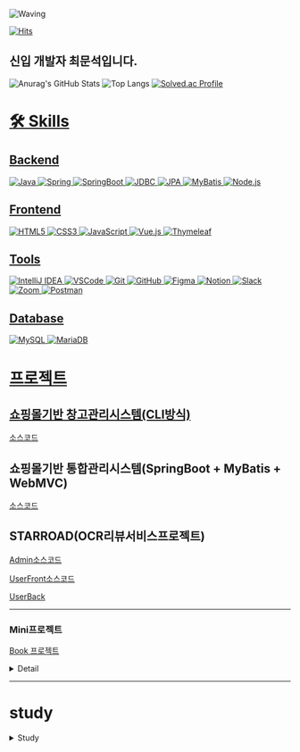 <!-- Header -->

![Waving](https://capsule-render.vercel.app/api?type=waving&height=200&text=Good%20Day%20To%20Code!&fontAlign=40&fontAlignY=40&color=gradient)

[![Hits](https://hits.seeyoufarm.com/api/count/incr/badge.svg?url=https%3A%2F%2Fgithub.com%2F______&count_bg=%2379C83D&title_bg=%23555555&icon=&icon_color=%23E7E7E7&title=hits&edge_flat=false)](https://hits.seeyoufarm.com)

## 신입 개발자 최문석입니다. 

<p align="left">
  <img src="https://github-readme-stats.vercel.app/api?username=choijh9023&show_icons=true&theme=default" alt="Anurag's GitHub Stats"/>
  <img src="https://github-readme-stats.vercel.app/api/top-langs/?username=choijh9023&layout=compact&theme=default" alt="Top Langs"/>
 <a href="https://solved.ac/choijh9023/">
    <img src="http://mazassumnida.wtf/api/v2/generate_badge?boj=choijh9023" alt="Solved.ac Profile"/>

</p>





<!-- Body -->        

<div align="right">
   
 
  
</div>

# 🛠️ Skills

## Backend
![Java](https://img.shields.io/badge/Java-007396.svg?&style=for-the-badge&logo=Java&logoColor=white)
![Spring](https://img.shields.io/badge/Spring-6DB33F.svg?&style=for-the-badge&logo=Spring&logoColor=white)
![SpringBoot](https://img.shields.io/badge/SpringBoot-6DB33F.svg?&style=for-the-badge&logo=SpringBoot&logoColor=white)
![JDBC](https://img.shields.io/badge/JDBC-007396.svg?&style=for-the-badge&logo=JDBC&logoColor=white)
![JPA](https://img.shields.io/badge/JPA-6DB33F.svg?&style=for-the-badge&logo=Hibernate&logoColor=white)
![MyBatis](https://img.shields.io/badge/MyBatis-BE3939.svg?&style=for-the-badge&logo=MyBatis3&logoColor=white)
![Node.js](https://img.shields.io/badge/Node.js-339933.svg?&style=for-the-badge&logo=Node.js&logoColor=white)

## Frontend
![HTML5](https://img.shields.io/badge/HTML5-E34F26.svg?&style=for-the-badge&logo=HTML5&logoColor=white)
![CSS3](https://img.shields.io/badge/CSS3-1572B6.svg?&style=for-the-badge&logo=CSS3&logoColor=white)
![JavaScript](https://img.shields.io/badge/JavaScript-F7DF1E.svg?&style=for-the-badge&logo=JavaScript&logoColor=black)
![Vue.js](https://img.shields.io/badge/Vue.js-4FC08D.svg?&style=for-the-badge&logo=Vue.js&logoColor=white)
![Thymeleaf](https://img.shields.io/badge/Thymeleaf-005F0F.svg?&style=for-the-badge&logo=Thymeleaf&logoColor=white)

## Tools
![IntelliJ IDEA](https://img.shields.io/badge/IntelliJ-000000.svg?&style=for-the-badge&logo=IntelliJ-IDEA&logoColor=white)
![VSCode](https://img.shields.io/badge/VSCode-007ACC.svg?&style=for-the-badge&logo=Visual-Studio-Code&logoColor=white)
![Git](https://img.shields.io/badge/Git-F05032.svg?&style=for-the-badge&logo=Git&logoColor=white)
![GitHub](https://img.shields.io/badge/GitHub-181717.svg?&style=for-the-badge&logo=GitHub&logoColor=white)
![Figma](https://img.shields.io/badge/Figma-F24E1E.svg?&style=for-the-badge&logo=Figma&logoColor=white)
![Notion](https://img.shields.io/badge/Notion-000000.svg?&style=for-the-badge&logo=Notion&logoColor=white)
![Slack](https://img.shields.io/badge/Slack-4A154B.svg?&style=for-the-badge&logo=Slack&logoColor=white)
![Zoom](https://img.shields.io/badge/Zoom-2D8CFF.svg?&style=for-the-badge&logo=Zoom&logoColor=white)
![Postman](https://img.shields.io/badge/Postman-FF6C37.svg?&style=for-the-badge&logo=Postman&logoColor=white)

## Database
![MySQL](https://img.shields.io/badge/MySQL-4479A1.svg?&style=for-the-badge&logo=MySQL&logoColor=white)
![MariaDB](https://img.shields.io/badge/MariaDB-4479A1.svg?&style=for-the-badge&logo=MariaDB&logoColor=white)



# 프로젝트


## 쇼핑몰기반 창고관리시스템(CLI방식)
[소스코드](https://github.com/choijh9023/WMS_Project-CLI-)

## 쇼핑몰기반 통합관리시스템(SpringBoot + MyBatis + WebMVC)
[소스코드](https://github.com/choijh9023/WMS_Project-SpringBoot-)

## STARROAD(OCR리뷰서비스프로젝트)
[Admin소스코드](https://github.com/choijh9023/StarRoad_admin)

[UserFront소스코드](https://github.com/choijh9023/StarRoad_UserUI)

[UserBack](https://github.com/choijh9023/StarRoad_Backend)


---
### Mini프로젝트 
[Book 프로젝트](https://github.com/choijh9023/BookProject)
<details>
<summary>Detail</summary>
<div markdown="1">
   
### 목적

- 자바를 처음을 학습을 하였고, 활용해서 Book Project를 구현해볼것 (CLI기반)






## 부족했던 점

- 한달도 지나지 않은 시점이였던 진행되었던 프로젝트라 상당히 어려움이 많았습니다.
- Class를 어떻게 나눠야 할지도 막막했고, 어떤 메소드가 필요하고 어떤 필드가 필요한지도 이때를 지금 회상해보니 정말 모르는 상태가 확실했다.
- 기본적인 다이어그램을 작성하는 법도 아예 모르는 상태였고, 내가 어떤 부분을 맡아서 진행할수있는지에 대해 확실히 알고있었다. 나는 이 시점에는 할 수 있는 부분이 없었다.



## 부족했던 점을 보완했던 방법

일단 팀원들에게 나의 부족한 부분을 미리 전달을 하였고, 모르는 부분을 정확히 전달하였다.

고맙게도 팀원들이 모르는 부분에 있어 하나하나 잘 알려주었고 저는 그것을 놓치지 않고 기록하고 정리하였습니다. 

- 코드를 직접 한 줄 한 줄 다 뜯으면서 각 각 무슨 기능을 언제 어디서 하는지 파악
- 위에 행동을 지속적으로 하다보니 데이터의 흐름이 점점 눈에 보이기 시작
- 그리고 그런 시점이 와서야 내가 무엇이 부족한지를 내가 정확하게 아는 순간이 왔고 그때부터는 부족한 부분을 파고 들기 시작하였습니다.
- 그리고 직접 다이어그램 작성(클래스다이어그램,시퀀스다이어그램,플로우차트)등등 을 하면서 점점 눈에 익히기 시작하였습니다.



## 회고 및 느낀점

언어를 배우고, 반복,제어문을 배우며 이것을 어디에 적용하는것인지 한번에 이해하기 쉽지 않았지만 이렇게 프로젝트를 팀원들과 함께 만들어보며 이런식으로 구현이 가능하다는 것을 알게되었습니다. 

그리고 처음 배울때보다는 발전된 나의 모습을 보게 되었고 왜 이런 코드가 작성이 되었는지 파악을 하고, 앞으로는 그럼 어떤 로직에 어떤 코드가 필요한지를 직접 생각해보는 행위가 왜 중요한지를 알게되었고 이런 순간들이 저에게는 흥미롭게 다가왔고, 점점 더 깊이 공부를 하고싶다는 생각이 들었습니다.

</div>
</details>

---
# study

 <details>
<summary>Study </summary>
<div markdown="1">




---

 <details>
<summary>JAVA 기초 </summary>
<div markdown="1">

[`☘JAVA-1주차`](https://hammerhead-chauffeur-43c.notion.site/1-8ea6e799925145a9a8fe7c42aa5e0955?pvs=4) -> JAVA 기본개념 및 조건문,반복문

[`☘JAVA-2주차`](https://hammerhead-chauffeur-43c.notion.site/2-d854a099319d4a67864a28fbe9ed8a7d?pvs=4) -> 참조형타입, 배열, 문자열

[`☘JAVA-3주차`](https://hammerhead-chauffeur-43c.notion.site/3-UML-USE-CASE-8a7b234cf1904dcd820b0cb20c4fd927?pvs=4) -> 객체지향,다형성(인터페이스,추상클래스),다이어그램,유즈케이스,

[`☘JAVA-4주차`](https://hammerhead-chauffeur-43c.notion.site/3-UML-USE-CASE-8a7b234cf1904dcd820b0cb20c4fd927?pvs=4) -> About Interface

[`☘JAVA-5주차`](https://hammerhead-chauffeur-43c.notion.site/5-9341f5cecc844d40b99f503523816ace?pvs=4) -> 컬렉션,람다,스트림

---
# 람다식 정리 
[`🦾람다 정리 및 실습 코드🦾`](https://github.com/choijh9023/learn-and-study/tree/main/java/java_advance/src/lambda)

[`🦾Stream정리🦾`](https://github.com/choijh9023/learn-and-study/blob/main/java/java_advance/src/stream/stream.md)

[`🦾Stream 실습 코드🦾`](https://github.com/choijh9023/learn-and-study/tree/main/java/java_advance/src/stream)

[`🦾스레드정리🦾`](java/java_advance/src/마크다운정리/멀티스레드및운영체제.md)

</div>
</details>

 <details>
<summary> 정처기 공부  </summary>
<div markdown="1">
 
[`정처기이론1과목 1-1 응용 소프트웨어 기초 기술`](https://github.com/choijh9023/learn-and-study/blob/c353b821de981d1f6a1acfcc2828db3f3b001484/java/%EC%A0%95%EB%B3%B4%EC%B2%98%EB%A6%AC%EC%82%B0%EC%97%85%EA%B8%B0%EC%82%AC/%EC%A0%95%EB%B3%B4%EC%8B%9C%EC%8A%A4%ED%85%9C%EA%B8%B0%EB%B0%98%EA%B8%B0%EC%88%A01-1.MD)

[`정처기이론1과목 1-2 애플리케이션 설계`](https://github.com/choijh9023/learn-and-study/blob/c353b821de981d1f6a1acfcc2828db3f3b001484/java/%EC%A0%95%EB%B3%B4%EC%B2%98%EB%A6%AC%EC%82%B0%EC%97%85%EA%B8%B0%EC%82%AC/%EC%A0%95%EB%B3%B4%EC%8B%9C%EC%8A%A4%ED%85%9C%EA%B8%B0%EB%B0%98%EA%B8%B0%EC%88%A01-2.MD)

 
</div>
</details>

---


 <details>
<summary>데이터베이스 기초 </summary>
<div markdown="1">

[`🐾데이터베이스`](https://hammerhead-chauffeur-43c.notion.site/88fec798bf8f4ed8bf0bce04e4d62f58?pvs=4) -> sql 기본 개념및 이론 

[`🐾데이터베이스`](https://github.com/choijh9023/learn-and-study/blob/main/java/SQL/%EB%8D%B0%EC%9D%B4%ED%84%B0%EB%B2%A0%EC%9D%B4%EC%8A%A4/%EB%AC%B4%EA%B2%B0%EC%84%B1%EC%A0%9C%EC%95%BD%EC%A1%B0%EA%B1%B4/%EB%8D%B0%EC%9D%B4%ED%84%B0%EB%B2%A0%EC%9D%B4%EC%8A%A4.md)

[`🐾데이터정의어(DDL)`](https://github.com/choijh9023/learn-and-study/blob/main/java/SQL/%EB%8D%B0%EC%9D%B4%ED%84%B0%EB%B2%A0%EC%9D%B4%EC%8A%A4/%EB%8D%B0%EC%9D%B4%ED%84%B0%EC%A0%95%EC%9D%98%EC%96%B4/%EB%8D%B0%EC%9D%B4%ED%84%B0%EC%A0%95%EC%9D%98%EC%96%B4.MD)

[`🐾데이터조작어(DML)이론`](https://github.com/choijh9023/learn-and-study/blob/main/java/SQL/%EB%8D%B0%EC%9D%B4%ED%84%B0%EB%B2%A0%EC%9D%B4%EC%8A%A4/%EB%8D%B0%EC%9D%B4%ED%84%B0%EC%A0%95%EC%9D%98%EC%96%B4/%EB%8D%B0%EC%9D%B4%ED%84%B0%EC%A0%95%EC%9D%98%EC%96%B4.MD)

[`🐾데이터조작어(DML)실습1`](https://github.com/choijh9023/learn-and-study/blob/main/java/SQL/%EB%8D%B0%EC%9D%B4%ED%84%B0%EB%B2%A0%EC%9D%B4%EC%8A%A4/%EA%B4%80%EA%B3%84%EB%8C%80%EC%88%98/%EB%8D%B0%EC%9D%B4%ED%84%B0%EC%A1%B0%EC%9E%91%EC%96%B4.MD) 

[`🐾데이터조작어(DML)실습2`](https://github.com/choijh9023/learn-and-study/blob/c353b821de981d1f6a1acfcc2828db3f3b001484/java/SQL/%EB%8D%B0%EC%9D%B4%ED%84%B0%EB%B2%A0%EC%9D%B4%EC%8A%A4/%EC%A1%B0%EC%9D%B8/Join.md) 

[`🐾관계대수이론`](https://github.com/choijh9023/learn-and-study/blob/main/java/SQL/%EB%8D%B0%EC%9D%B4%ED%84%B0%EB%B2%A0%EC%9D%B4%EC%8A%A4/%EA%B4%80%EA%B3%84%EB%8C%80%EC%88%98/%EA%B4%80%EA%B3%84%EB%8C%80%EC%88%98%EB%B0%8F%EC%A7%91%EA%B3%84%ED%95%A8%EC%88%98.MD)

[`🐾무결성제약조건`](java/SQL/데이터베이스/무결성제약조건/데이터베이스.md)

[`🐾SQL내장함수/View/Index`](https://github.com/choijh9023/learn-and-study/blob/main/java/SQL/%EB%8D%B0%EC%9D%B4%ED%84%B0%EB%B2%A0%EC%9D%B4%EC%8A%A4/SQL%EA%B3%A0%EA%B8%89/SQL%EA%B3%A0%EA%B8%89.MD)

[`🐾SQL 트리거,펑션,프리시저`](https://github.com/choijh9023/learn-and-study/blob/main/java/SQL/%EB%8D%B0%EC%9D%B4%ED%84%B0%EB%B2%A0%EC%9D%B4%EC%8A%A4/SQL%EC%8B%AC%ED%99%94/%EC%A0%80%EC%9E%A5%ED%94%84%EB%A1%9C%EC%8B%9C%EC%A0%80.MD)

[`🐾SQL 실습TEST`](https://github.com/choijh9023/learn-and-study/blob/main/java/SQL/%EB%8D%B0%EC%9D%B4%ED%84%B0%EB%B2%A0%EC%9D%B4%EC%8A%A4/SQL%EC%8B%A4%EC%8A%B5%EC%BD%94%EB%93%9C.MD)

[`🐾데이터모델링개념 및 ER모델`](https://github.com/choijh9023/learn-and-study/blob/main/java/SQL/%EB%8D%B0%EC%9D%B4%ED%84%B0%EB%B2%A0%EC%9D%B4%EC%8A%A4/%EB%8D%B0%EC%9D%B4%ED%84%B0%EB%AA%A8%EB%8D%B8%EB%A7%81/%EB%8D%B0%EC%9D%B4%ED%84%B0%EB%AA%A8%EB%8D%B8%EB%A7%81%EC%9D%98%EA%B0%9C%EB%85%90.MD)

[`🐾데이터정규화`](https://github.com/choijh9023/learn-and-study/blob/main/java/SQL/%EB%8D%B0%EC%9D%B4%ED%84%B0%EB%B2%A0%EC%9D%B4%EC%8A%A4/%EC%9D%B4%EC%83%81%ED%98%84%EC%83%81%EA%B3%BC%EC%A0%95%EA%B7%9C%ED%99%94%ED%8A%B8%EB%9E%9C%EC%A0%9D%EC%85%98%EA%B0%9C%EB%85%90/%EC%9D%B4%EC%83%81%ED%98%84%EC%83%81/%EB%8D%B0%EC%9D%B4%ED%84%B0%EB%B2%A0%EC%9D%B4%EC%8A%A4%EC%A0%95%EA%B7%9C%ED%99%94.MD)

</div>
</details>
</div>
</details>



